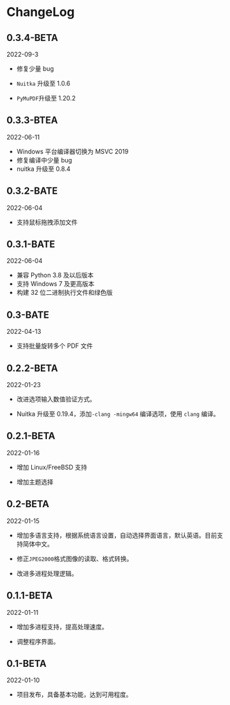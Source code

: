 # ChangeLog

## 0.3.4-BETA

2022-09-3

- 修复少量 bug

- `Nuitka` 升级至 1.0.6

- `PyMuPDF`升级至 1.20.2

## 0.3.3-BTEA

2022-06-11

- Windows 平台编译器切换为 MSVC 2019
- 修复编译中少量 bug
- nuitka 升级至 0.8.4

## 0.3.2-BATE

2022-06-04

- 支持鼠标拖拽添加文件

## 0.3.1-BATE

2022-06-04

- 兼容 Python 3.8 及以后版本
- 支持 Windows 7 及更高版本
- 构建 32 位二进制执行文件和绿色版

## 0.3-BATE

2022-04-13

- 支持批量旋转多个 PDF 文件

## 0.2.2-BETA

2022-01-23

- 改进选项输入数值验证方式。

- Nuitka 升级至 0.19.4，添加`-clang -mingw64` 编译选项，使用 `clang` 编译。

## 0.2.1-BETA

2022-01-16

- 增加 Linux/FreeBSD 支持

- 增加主题选择

## 0.2-BETA

2022-01-15

- 增加多语言支持，根据系统语言设置，自动选择界面语言，默认英语。目前支持简体中文。

- 修正`JPEG2000`格式图像的读取、格式转换。

- 改进多进程处理逻辑。

## 0.1.1-BETA

2022-01-11

- 增加多进程支持，提高处理速度。

- 调整程序界面。

## 0.1-BETA

2022-01-10

- 项目发布，具备基本功能，达到可用程度。